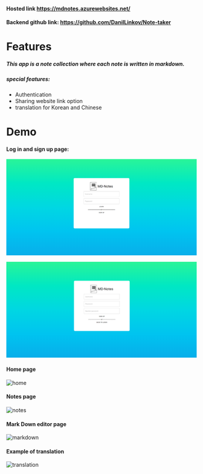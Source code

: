 

#### Hosted link https://mdnotes.azurewebsites.net/

#### Backend github link: https://github.com/DanilLinkov/Note-taker



# Features

##### This app is a note collection where each note is written in markdown.

##### special features:

- Authentication
- Sharing website link option
- translation for Korean and Chinese



# Demo



#### Log in and sign up page:

![login](images\login.png)

![signup](images\signup.png)



#### Home page

![home](C:\Users\danil\Desktop\MDNotesForHosting\Note-taker-frontend\images\home.png)



#### Notes page

![notes](C:\Users\danil\Desktop\MDNotesForHosting\Note-taker-frontend\images\notes.png)



#### Mark Down editor page

![markdown](C:\Users\danil\Desktop\MDNotesForHosting\Note-taker-frontend\images\markdown.png)



#### Example of translation

![translation](C:\Users\danil\Desktop\MDNotesForHosting\Note-taker-frontend\images\translation.png)


